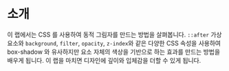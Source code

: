 # 소개

이 랩에서는 CSS 를 사용하여 동적 그림자를 만드는 방법을 살펴봅니다. `::after` 가상 요소와 `background`, `filter`, `opacity`, `z-index`와 같은 다양한 CSS 속성을 사용하여 box-shadow 와 유사하지만 요소 자체의 색상을 기반으로 하는 효과를 만드는 방법을 배우게 됩니다. 이 랩을 마치면 디자인에 깊이와 입체감을 더할 수 있게 됩니다.
